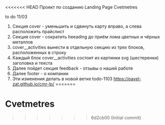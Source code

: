 <<<<<<< HEAD
Проект по созданию Landing Page Cvetmetres

to do 11/03

1. Секция cover - уменьшить и сдвинуть карту вправо, а слева расположить прайслист
2. Секция cover - сократить heeading до приём лома цветных и чёрных металлов
3. cover__activities вынести в отдельную секцию из трех блоков, расположенных в строку
4. Каждый блок cover__activities состоит из картинки svg (шестеренки) заголовка и текста
5. Далее пойдет секция feedback - отзывы о нашей работе
6. Далее footer - о компании
7. Эти изменения делать в новой ветке todo-1103
https://pavel-zat.github.io/cmr-lp/
=======
# Cvetmetres
>>>>>>> 6d2cb00 (Initial commit)
